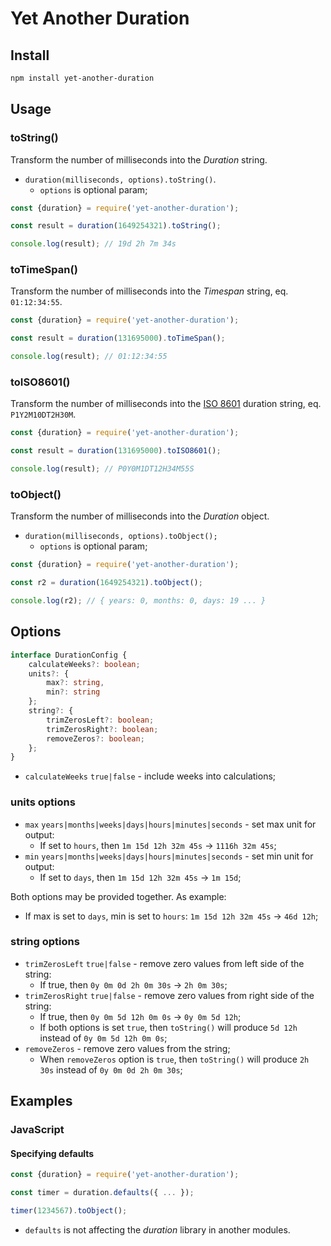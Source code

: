 # Yet Another Duration

## Install

```bash
npm install yet-another-duration
```

## Usage

### toString()

Transform the number of milliseconds into the _Duration_ string.

* `duration(milliseconds, options).toString()`.
  * `options` is optional param;

```javascript
const {duration} = require('yet-another-duration');

const result = duration(1649254321).toString();

console.log(result); // 19d 2h 7m 34s
```

### toTimeSpan()

Transform the number of milliseconds into the _Timespan_ string, eq. `01:12:34:55`.

```javascript
const {duration} = require('yet-another-duration');

const result = duration(131695000).toTimeSpan();

console.log(result); // 01:12:34:55
```

### toISO8601()

Transform the number of milliseconds into the [ISO 8601](https://en.wikipedia.org/wiki/ISO_8601#Durations) duration string, eq. `P1Y2M10DT2H30M`.

```javascript
const {duration} = require('yet-another-duration');

const result = duration(131695000).toISO8601();

console.log(result); // P0Y0M1DT12H34M55S
```
  
### toObject()

Transform the number of milliseconds into the _Duration_ object.

* `duration(milliseconds, options).toObject();`
  * `options` is optional param;
  
```javascript
const {duration} = require('yet-another-duration');

const r2 = duration(1649254321).toObject();

console.log(r2); // { years: 0, months: 0, days: 19 ... }
```

## Options

```typescript
interface DurationConfig {
    calculateWeeks?: boolean;
    units?: {
        max?: string,
        min?: string
    };
    string?: {
        trimZerosLeft?: boolean;
        trimZerosRight?: boolean;
        removeZeros?: boolean;
    };
}
```

* `calculateWeeks` `true|false` - include weeks into calculations;

### units options

* `max` `years|months|weeks|days|hours|minutes|seconds` - set max unit for output:
  * If set to `hours`, then `1m 15d 12h 32m 45s` -> `1116h 32m 45s`;
* `min` `years|months|weeks|days|hours|minutes|seconds` - set min unit for output:
  * If set to `days`, then `1m 15d 12h 32m 45s` -> `1m 15d`;

Both options may be provided together. As example: 
  * If max is set to `days`, min is set to `hours`: `1m 15d 12h 32m 45s` -> `46d 12h`;


### string options

* `trimZerosLeft` `true|false` - remove zero values from left side of the string:
  * If true, then `0y 0m 0d 2h 0m 30s` -> `2h 0m 30s`;
* `trimZerosRight` `true|false` - remove zero values from right side of the string:
  * If true, then `0y 0m 5d 12h 0m 0s` -> `0y 0m 5d 12h`;
  * If both options is set `true`, then `toString()` will produce `5d 12h` instead of `0y 0m 5d 12h 0m 0s`;
* `removeZeros` - remove zero values from the string;
  * When `removeZeros` option is `true`, then `toString()` will produce `2h 30s` instead of `0y 0m 0d 2h 0m 30s`;

## Examples

### JavaScript

#### Specifying defaults

```javascript
const {duration} = require('yet-another-duration');

const timer = duration.defaults({ ... });

timer(1234567).toObject();
```

* `defaults` is not affecting the _duration_ library in another modules.

